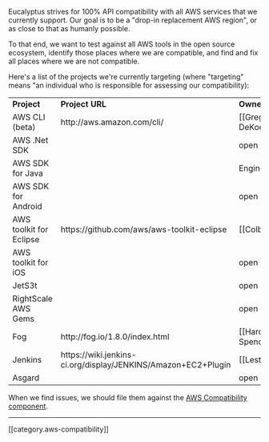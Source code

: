 Eucalyptus strives for 100% API compatibility with all AWS services that we currently support.  Our goal is to be a "drop-in replacement AWS region", or as close to that as humanly possible.

To that end, we want to test against all AWS tools in the open source ecosystem, identify those places where we are compatible, and find and fix all places where we are not compatible.

Here's a list of the projects we're currently targeting (where "targeting" means "an individual who is responsible for assessing our compatibility):

<table>
  <tr><td><b>Project</b></td><td><b>Project URL</b></td><td><b>Owner</b></td><td><b>Notes</b></td></tr>
  <tr><td>AWS CLI (beta)</td><td>http://aws.amazon.com/cli/</td><td>[[Greg DeKoenigsberg]]</td><td>&nbsp;</td></tr>
  <tr><td>AWS .Net SDK</td><td>&nbsp;</td><td>open</td><td>&nbsp;</td></tr>
  <tr><td>AWS SDK for Java</td><td>&nbsp;</td><td>Engineering</td><td>&nbsp;</td></tr>
  <tr><td>AWS SDK for Android</td><td>&nbsp;</td><td>open</td><td>&nbsp;</td></tr>
  <tr><td>AWS toolkit for Eclipse</td><td>https://github.com/aws/aws-toolkit-eclipse</td><td>[[Colby Dyess]]</td><td>&nbsp;</td></tr>
  <tr><td>AWS toolkit for iOS</td><td>&nbsp;</td><td>open</td><td>&nbsp;</td></tr>
  <tr><td>JetS3t</td><td>&nbsp;</td><td>open</td><td>&nbsp;</td></tr>
  <tr><td>RightScale AWS Gems</td><td>&nbsp;</td><td>open</td><td>&nbsp;</td></tr>
  <tr><td>Fog</td><td>http://fog.io/1.8.0/index.html</td><td>[[Harold Spencer Jr.]]</td><td>[[Fog with Eucalyptus]]</td></tr>
  <tr><td>Jenkins</td><td>https://wiki.jenkins-ci.org/display/JENKINS/Amazon+EC2+Plugin</td><td>[[Lester Wade]]</td><td>&nbsp;</td></tr>
  <tr><td>Asgard</td><td>&nbsp;</td><td>open</td><td>&nbsp;</td></tr>
</table>

When we find issues, we should file them against the [AWS Compatibility component](https://eucalyptus.atlassian.net/browse/EUCA/component/10201).

*****

[[category.aws-compatibility]]